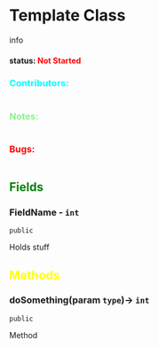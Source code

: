 # Template Class 
info

#### status: <span style="color:Red;">Not Started</span>
### <span style="color:cyan;">Contributors:</span>
<!--put your names here between the ``` if you worked on it, and put what you did-->
```diff

```
### <span style="color:lightgreen;">Notes:</span>
```diff

```
### <span style="color:red;">Bugs:</span>
```diff
```
## <span style="color:green;">Fields</span>

### FieldName - `int`
`public`

Holds stuff

## <span style="color:yellow;">Methods</span>

### doSomething(param `type`)-> `int`
`public` 

Method
